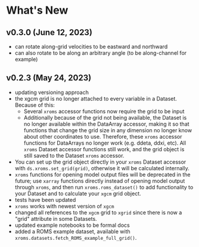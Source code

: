 # What's New

## v0.3.0 (June 12, 2023)

* can rotate along-grid velocities to be eastward and northward
* can also rotate to be along an arbitrary angle (to be along-channel for example)

## v0.2.3 (May 24, 2023)

* updating versioning approach
* the xgcm grid is no longer attached to every variable in a Dataset. Because of this:
  * Several `xroms` accessor functions now require the grid to be input
  * Additionally because of the grid not being available, the Dataset is no longer available within the DataArray accessor, making it so that functions that change the grid size in any dimension no longer know about other coordinates to use. Therefore, these `xroms` accessor functions for DataArrays no longer work (e.g. ddeta, ddxi, etc). All `xroms` Dataset accessor functions still work, and the grid object is still saved to the Dataset `xroms` accessor.
* You can set up the grid object directly in your `xroms` Dataset accessor with `ds.xroms.set_grid(grid)`, otherwise it will be calculated internally.
* `xroms` functions for opening model output files will be deprecated in the future; use `xarray` functions directly instead of opening model output through `xroms`, and then run `xroms.roms_dataset()` to add functionality to your Dataset and to calculate your `xgcm` grid object.
* tests have been updated
* `xroms` works with newest version of `xgcm`
* changed all references to the `xgcm` grid to `xgrid` since there is now a "grid" attribute in some Datasets.
* updated example notebooks to be formal docs
* added a ROMS example dataset, available with `xroms.datasets.fetch_ROMS_example_full_grid()`.
